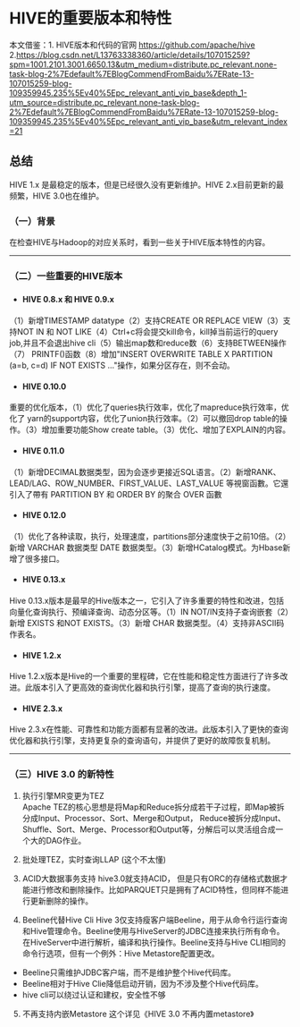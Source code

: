 #  HIVE的重要版本和特性
本文借鉴：1. HIVE版本和代码的官网 https://github.com/apache/hive
2.https://blog.csdn.net/L13763338360/article/details/107015259?spm=1001.2101.3001.6650.13&utm_medium=distribute.pc_relevant.none-task-blog-2%7Edefault%7EBlogCommendFromBaidu%7ERate-13-107015259-blog-109359945.235%5Ev40%5Epc_relevant_anti_vip_base&depth_1-utm_source=distribute.pc_relevant.none-task-blog-2%7Edefault%7EBlogCommendFromBaidu%7ERate-13-107015259-blog-109359945.235%5Ev40%5Epc_relevant_anti_vip_base&utm_relevant_index=21

## 总结
HIVE 1.x 是最稳定的版本，但是已经很久没有更新维护。HIVE 2.x目前更新的最频繁，HIVE 3.0也在维护。

### （一）背景
在检查HIVE与Hadoop的对应关系时，看到一些关于HIVE版本特性的内容。
***

### （二）一些重要的HIVE版本
+ #### HIVE 0.8.x 和 HIVE 0.9.x
（1）新增TIMESTAMP datatype（2）支持CREATE OR REPLACE VIEW（3）支持NOT IN 和 NOT LIKE（4）Ctrl+c将会提交kill命令，kill掉当前运行的query job,并且不会退出hive cli（5）输出map数和reduce数（6）支持BETWEEN操作（7） PRINTF()函数（8）增加"INSERT OVERWRITE TABLE X PARTITION (a=b, c=d) IF NOT EXISTS ..."操作，如果分区存在，则不会动。

+ #### HIVE 0.10.0
重要的优化版本，（1）优化了queries执行效率，优化了mapreduce执行效率，优化了 yarn的support内容，优化了union执行效率。（2）可以撤回drop table的操作。（3）增加重要功能Show create table。（3）优化、增加了EXPLAIN的内容。

+ #### HIVE 0.11.0
（1）新增DECIMAL数据类型，因为会逐步更接近SQL语言。（2）新增RANK、LEAD/LAG、ROW_NUMBER、FIRST_VALUE、LAST_VALUE 等視窗函數。它還引入了帶有 PARTITION BY 和 ORDER BY 的聚合 OVER 函數

+ #### HIVE 0.12.0
（1）优化了各种读取，执行，处理速度，partitions部分速度快于之前10倍。（2）新增 VARCHAR 数据类型  DATE 数据类型。（3）新增HCatalog模式。为Hbase新增了很多接口。

+ #### HIVE 0.13.x
Hive 0.13.x版本是最早的Hive版本之一，它引入了许多重要的特性和改进，包括向量化查询执行、预编译查询、动态分区等。（1）IN NOT/IN支持子查询嵌套（2）新增 EXISTS 和NOT EXISTS。（3）新增 CHAR 数据类型。（4）支持非ASCII码作表名。

+ #### HIVE 1.2.x
Hive 1.2.x版本是Hive的一个重要的里程碑，它在性能和稳定性方面进行了许多改进。此版本引入了更高效的查询优化器和执行引擎，提高了查询的执行速度。
+ #### HIVE 2.3.x
Hive 2.3.x在性能、可靠性和功能方面都有显著的改进。此版本引入了更快的查询优化器和执行引擎，支持更复杂的查询语句，并提供了更好的故障恢复机制。

***

### （三）HIVE 3.0 的新特性
1. 执行引擎MR变更为TEZ   
Apache TEZ的核心思想是将Map和Reduce拆分成若干子过程，即Map被拆分成Input、Processor、Sort、Merge和Output， Reduce被拆分成Input、Shuffle、Sort、Merge、Processor和Output等，分解后可以灵活组合成一个大的DAG作业。
   
2. 批处理TEZ，实时查询LLAP
(这个不太懂)   

3. ACID大数据事务支持
hive3.0就支持ACID， 但是只有ORC的存储格式数据才能进行修改和删除操作。比如PARQUET只是拥有了ACID特性，但同样不能进行更新删除的操作。   

4. Beeline代替Hive Cli
Hive 3仅支持瘦客户端Beeline，用于从命令行运行查询和Hive管理命令。Beeline使用与HiveServer的JDBC连接来执行所有命令。在HiveServer中进行解析，编译和执行操作。Beeline支持与Hive CLI相同的命令行选项，但有一个例外：Hive Metastore配置更改。
+ Beeline只需维护JDBC客户端，而不是维护整个Hive代码库。
+ Beeline相对于Hive Clie降低启动开销，因为不涉及整个Hive代码库。
+ hive cli可以绕过认证和建权，安全性不够
   
5. 不再支持内嵌Metastore
这个详见《HIVE 3.0 不再内置metastore》

